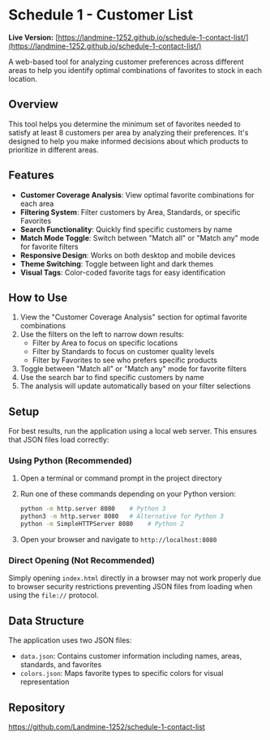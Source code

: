 # Schedule 1 - Customer List

**Live Version:** [https://landmine-1252.github.io/schedule-1-contact-list/](https://landmine-1252.github.io/schedule-1-contact-list/)

A web-based tool for analyzing customer preferences across different areas to help you identify optimal combinations of favorites to stock in each location.

## Overview

This tool helps you determine the minimum set of favorites needed to satisfy at least 8 customers per area by analyzing their preferences. It's designed to help you make informed decisions about which products to prioritize in different areas.

## Features

- **Customer Coverage Analysis**: View optimal favorite combinations for each area
- **Filtering System**: Filter customers by Area, Standards, or specific Favorites
- **Search Functionality**: Quickly find specific customers by name
- **Match Mode Toggle**: Switch between "Match all" or "Match any" mode for favorite filters
- **Responsive Design**: Works on both desktop and mobile devices
- **Theme Switching**: Toggle between light and dark themes
- **Visual Tags**: Color-coded favorite tags for easy identification

## How to Use

1. View the "Customer Coverage Analysis" section for optimal favorite combinations
2. Use the filters on the left to narrow down results:
   - Filter by Area to focus on specific locations
   - Filter by Standards to focus on customer quality levels
   - Filter by Favorites to see who prefers specific products
3. Toggle between "Match all" or "Match any" mode for favorite filters
4. Use the search bar to find specific customers by name
5. The analysis will update automatically based on your filter selections

## Setup

For best results, run the application using a local web server. This ensures that JSON files load correctly:

### Using Python (Recommended)

1. Open a terminal or command prompt in the project directory
2. Run one of these commands depending on your Python version:

   ```bash
   python -m http.server 8080    # Python 3
   python3 -m http.server 8080   # Alternative for Python 3
   python -m SimpleHTTPServer 8080    # Python 2
   ```

3. Open your browser and navigate to `http://localhost:8080`

### Direct Opening (Not Recommended)

Simply opening `index.html` directly in a browser may not work properly due to browser security restrictions preventing JSON files from loading when using the `file://` protocol.

## Data Structure

The application uses two JSON files:

- `data.json`: Contains customer information including names, areas, standards, and favorites
- `colors.json`: Maps favorite types to specific colors for visual representation

## Repository

<https://github.com/Landmine-1252/schedule-1-contact-list>
